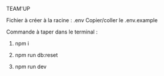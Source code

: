 TEAM'UP



Fichier à créer à la racine :
.env 
Copier/coller le .env.example

Commande à taper dans le terminal :  
1) npm i

2) npm run db:reset

3) npm run dev
 







